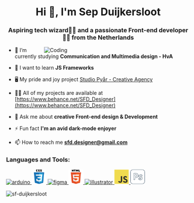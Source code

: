 <h1 align="center">Hi 👋, I'm Sep Duijkersloot</h1>
<h3 align="center">Aspiring tech wizard🧙‍♂️ and a passionate Front-end developer👨‍💻 from the Netherlands</h3>
<img align="right" alt="Coding" width="400" src="https://64.media.tumblr.com/ae89f33900d4834a57211580c4337018/755dfb1c529b067f-d3/s400x600/543575e00e91025fd75fe79575878165308284ec.gifv">

- 📖 I’m currently studying **Communication and Multimedia design - HvA**

- 🌱 I want to learn **JS Frameworks**

- 🖥️ My pride and joy project [Studio Pyår - Creative Agency](https://studiopyar.com)

- 👨‍💻 All of my projects are available at [https://www.behance.net/SFD_Designer](https://www.behance.net/SFD_Designer)

- 💬 Ask me about **creative Front-end design & Development**
  
- ⚡ Fun fact **I'm an avid dark-mode enjoyer**

- 📫 How to reach me **sfd.designer@gmail.com**


<h3 align="left">Languages and Tools:</h3>
<p align="left"> <a href="https://www.arduino.cc/" target="_blank" rel="noreferrer"> <img src="https://cdn.worldvectorlogo.com/logos/arduino-1.svg" alt="arduino" width="40" height="40"/> </a> <a href="https://www.w3schools.com/css/" target="_blank" rel="noreferrer"> <img src="https://raw.githubusercontent.com/devicons/devicon/master/icons/css3/css3-original-wordmark.svg" alt="css3" width="40" height="40"/> </a> <a href="https://www.figma.com/" target="_blank" rel="noreferrer"> <img src="https://www.vectorlogo.zone/logos/figma/figma-icon.svg" alt="figma" width="40" height="40"/> </a> <a href="https://www.w3.org/html/" target="_blank" rel="noreferrer"> <img src="https://raw.githubusercontent.com/devicons/devicon/master/icons/html5/html5-original-wordmark.svg" alt="html5" width="40" height="40"/> </a> <a href="https://www.adobe.com/in/products/illustrator.html" target="_blank" rel="noreferrer"> <img src="https://www.vectorlogo.zone/logos/adobe_illustrator/adobe_illustrator-icon.svg" alt="illustrator" width="40" height="40"/> </a> <a href="https://developer.mozilla.org/en-US/docs/Web/JavaScript" target="_blank" rel="noreferrer"> <img src="https://raw.githubusercontent.com/devicons/devicon/master/icons/javascript/javascript-original.svg" alt="javascript" width="40" height="40"/> </a> <a href="https://www.photoshop.com/en" target="_blank" rel="noreferrer"> <img src="https://raw.githubusercontent.com/devicons/devicon/master/icons/photoshop/photoshop-line.svg" alt="photoshop" width="40" height="40"/> </a> </p>

<p><img align="center" src="https://github-readme-stats.vercel.app/api/top-langs?username=sf-duijkersloot&show_icons=true&theme=dark&locale=en&layout=compact" alt="sf-duijkersloot" /></p>
